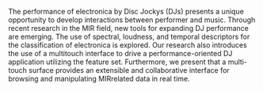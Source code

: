 The performance of electronica by Disc Jockys (DJs) 
presents a unique opportunity to develop interactions between performer and music. Through recent research in 
the MIR field, new tools for expanding DJ performance 
are emerging. The use of spectral, loudness, and temporal 
descriptors for the classification of electronica is explored. Our research also introduces the use of a multitouch interface to drive a performance-oriented DJ application utilizing the feature set. Furthermore, we present 
that a multi-touch surface provides an extensible and collaborative interface for browsing and manipulating MIRrelated data in real time.
